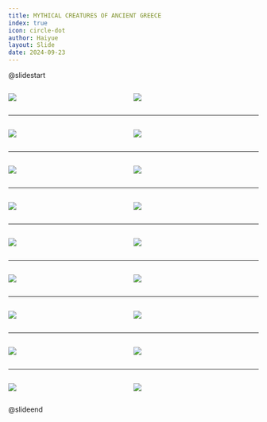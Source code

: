 ```yaml
---
title: MYTHICAL CREATURES OF ANCIENT GREECE
index: true
icon: circle-dot
author: Haiyue
layout: Slide
date: 2024-09-23
---
```

 
@slidestart

<div style="display:flex">
<div style="flex:1">

![](https://raw.githubusercontent.com/yclord/reading/refs/heads/master/english/Level-V/MYTHICAL%20CREATURES%20OF%20ANCIENT%20GREECE/001.webp)
</div>
<div style="flex:1">

![](https://raw.githubusercontent.com/yclord/reading/refs/heads/master/english/Level-V/MYTHICAL%20CREATURES%20OF%20ANCIENT%20GREECE/002.webp)
</div>
</div>

---

<div style="display:flex">
<div style="flex:1">

![](https://raw.githubusercontent.com/yclord/reading/refs/heads/master/english/Level-V/MYTHICAL%20CREATURES%20OF%20ANCIENT%20GREECE/003.webp)
</div>
<div style="flex:1">

![](https://raw.githubusercontent.com/yclord/reading/refs/heads/master/english/Level-V/MYTHICAL%20CREATURES%20OF%20ANCIENT%20GREECE/004.webp)
</div>
</div>

---

<div style="display:flex">
<div style="flex:1">

![](https://raw.githubusercontent.com/yclord/reading/refs/heads/master/english/Level-V/MYTHICAL%20CREATURES%20OF%20ANCIENT%20GREECE/005.webp)
</div>
<div style="flex:1">

![](https://raw.githubusercontent.com/yclord/reading/refs/heads/master/english/Level-V/MYTHICAL%20CREATURES%20OF%20ANCIENT%20GREECE/006.webp)
</div>
</div>

---

<div style="display:flex">
<div style="flex:1">

![](https://raw.githubusercontent.com/yclord/reading/refs/heads/master/english/Level-V/MYTHICAL%20CREATURES%20OF%20ANCIENT%20GREECE/007.webp)
</div>
<div style="flex:1">

![](https://raw.githubusercontent.com/yclord/reading/refs/heads/master/english/Level-V/MYTHICAL%20CREATURES%20OF%20ANCIENT%20GREECE/008.webp)
</div>
</div>

---

<div style="display:flex">
<div style="flex:1">

![](https://raw.githubusercontent.com/yclord/reading/refs/heads/master/english/Level-V/MYTHICAL%20CREATURES%20OF%20ANCIENT%20GREECE/009.webp)
</div>
<div style="flex:1">

![](https://raw.githubusercontent.com/yclord/reading/refs/heads/master/english/Level-V/MYTHICAL%20CREATURES%20OF%20ANCIENT%20GREECE/010.webp)
</div>
</div>

---

<div style="display:flex">
<div style="flex:1">

![](https://raw.githubusercontent.com/yclord/reading/refs/heads/master/english/Level-V/MYTHICAL%20CREATURES%20OF%20ANCIENT%20GREECE/011.webp)
</div>
<div style="flex:1">

![](https://raw.githubusercontent.com/yclord/reading/refs/heads/master/english/Level-V/MYTHICAL%20CREATURES%20OF%20ANCIENT%20GREECE/012.webp)
</div>
</div>

---

<div style="display:flex">
<div style="flex:1">

![](https://raw.githubusercontent.com/yclord/reading/refs/heads/master/english/Level-V/MYTHICAL%20CREATURES%20OF%20ANCIENT%20GREECE/013.webp)
</div>
<div style="flex:1">

![](https://raw.githubusercontent.com/yclord/reading/refs/heads/master/english/Level-V/MYTHICAL%20CREATURES%20OF%20ANCIENT%20GREECE/014.webp)
</div>
</div>

---

<div style="display:flex">
<div style="flex:1">

![](https://raw.githubusercontent.com/yclord/reading/refs/heads/master/english/Level-V/MYTHICAL%20CREATURES%20OF%20ANCIENT%20GREECE/015.webp)
</div>
<div style="flex:1">

![](https://raw.githubusercontent.com/yclord/reading/refs/heads/master/english/Level-V/MYTHICAL%20CREATURES%20OF%20ANCIENT%20GREECE/016.webp)
</div>
</div>

---

<div style="display:flex">
<div style="flex:1">

![](https://raw.githubusercontent.com/yclord/reading/refs/heads/master/english/Level-V/MYTHICAL%20CREATURES%20OF%20ANCIENT%20GREECE/017.webp)
</div>
<div style="flex:1">

![](https://raw.githubusercontent.com/yclord/reading/refs/heads/master/english/Level-V/MYTHICAL%20CREATURES%20OF%20ANCIENT%20GREECE/018.webp)
</div>
</div>

@slideend